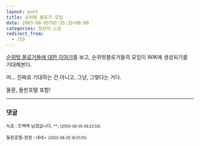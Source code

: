 ```yaml
---
layout: post
title: 순위밖 블로거 모임
date: 2003-08-05T02:25:32+00:00
categories: 일상의-느낌
redirect_from:
  - /55
---
```


<a href="http://www.dalsung.or.kr/blog/comments.php?id=P30_0_1_0">순위밖 블로거들에 대한 이야기</a>를 보고, 순위밖블로거들의 모임이 WIK에 생성되기를 기대해본다.

머... 진짜로 기대하는 건 아니고, 그냥, 그렇다는 거다.

물론, 돌핀호텔 포함!

* * *

### 댓글



<!--- cmt:104 --->
<!--- mail: --->
<!--- parent:0 --->

<small class=comment>늑호 : 트랙백 남겼습니다. ^^; <small>(2003-08-05 06:22:53)</small></small>


<!--- cmt:105 --->
<!--- mail: --->
<!--- parent:0 --->

<small class=comment>돌핀호텔-쥔장 : 네네~ <small>(2003-08-05 16:01:05)</small></small>

